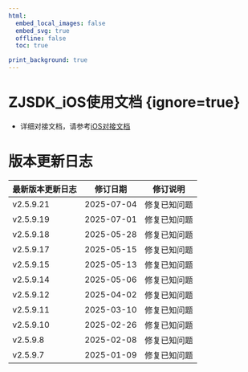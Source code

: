 ```yaml
---
html:
  embed_local_images: false
  embed_svg: true
  offline: false
  toc: true

print_background: true
---
```


# ZJSDK_iOS使用文档 {ignore=true}

- 详细对接文档，请参考[iOS对接文档](https://static-1318684143.cos.ap-shanghai.myqcloud.com/sdk-downloads/docs/native/ios/index.html)

# 版本更新日志
| 最新版本更新日志 | 修订日期 | 修订说明 |
| -- | -- | -- |
| v2.5.9.21 | 2025-07-04 | 修复已知问题 |
| v2.5.9.19 | 2025-07-01 | 修复已知问题 |
| v2.5.9.18 | 2025-05-28 | 修复已知问题 |
| v2.5.9.17 | 2025-05-15 | 修复已知问题 |
| v2.5.9.15 | 2025-05-13 | 修复已知问题 |
| v2.5.9.14 | 2025-05-06 | 修复已知问题 |
| v2.5.9.12 | 2025-04-02 | 修复已知问题 |
| v2.5.9.11 | 2025-03-10 | 修复已知问题 |
| v2.5.9.10 | 2025-02-26 | 修复已知问题 |
| v2.5.9.8 | 2025-02-08 | 修复已知问题 |
| v2.5.9.7 | 2025-01-09 | 修复已知问题 |


